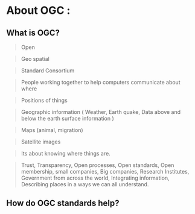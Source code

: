 About OGC : 
============

What is OGC?
------------

> Open

> Geo spatial 

> Standard Consortium 

> People working together to help computers communicate about where  

> Positions of things 

> Geographic information ( Weather, Earth quake, Data above and below the earth surface information )

> Maps (animal, migration)

> Satellite images 

> Its about knowing where things are.

> Trust, Transparency, Open processes, Open standards, Open membership, small companies, Big companies, Research Institutes, Government from across the world, Integrating information, Describing places in a ways we can all understand.


How do OGC standards help?
--------------------------





